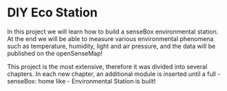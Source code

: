 # DIY Eco Station

In this project we will learn how to build a senseBox environmental station. At the end we will be able to measure various environmental phenomena such as temperature, humidity, light and air pressure, and the data will be published on the openSenseMap!

This project is the most extensive, therefore it was divided into several chapters. In each new chapter, an additional module is inserted until a full - senseBox: home like - Environmental Station is built!
